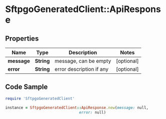 # SftpgoGeneratedClient::ApiResponse

## Properties

Name | Type | Description | Notes
------------ | ------------- | ------------- | -------------
**message** | **String** | message, can be empty | [optional] 
**error** | **String** | error description if any | [optional] 

## Code Sample

```ruby
require 'SftpgoGeneratedClient'

instance = SftpgoGeneratedClient::ApiResponse.new(message: null,
                                 error: null)
```



